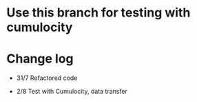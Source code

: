 # Use this branch for testing with cumulocity 

# Change log

 * 31/7 Refactored code
 
 * 2/8 Test with Cumulocity, data transfer
